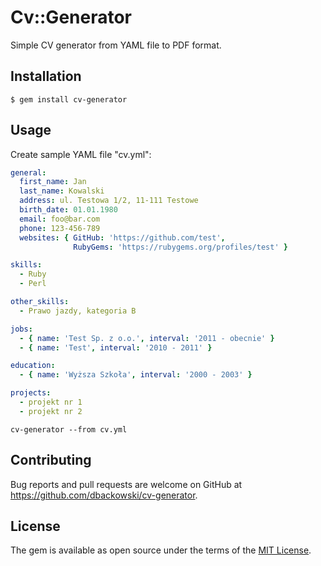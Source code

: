 # Cv::Generator

Simple CV generator from YAML file to PDF format.

## Installation

    $ gem install cv-generator

## Usage

Create sample YAML file "cv.yml":

```yaml
general:
  first_name: Jan
  last_name: Kowalski
  address: ul. Testowa 1/2, 11-111 Testowe
  birth_date: 01.01.1980
  email: foo@bar.com
  phone: 123-456-789
  websites: { GitHub: 'https://github.com/test',
              RubyGems: 'https://rubygems.org/profiles/test' }

skills:
  - Ruby 
  - Perl

other_skills:
  - Prawo jazdy, kategoria B

jobs:
  - { name: 'Test Sp. z o.o.', interval: '2011 - obecnie' }
  - { name: 'Test', interval: '2010 - 2011' }

education:
  - { name: 'Wyższa Szkoła', interval: '2000 - 2003' }

projects:
  - projekt nr 1
  - projekt nr 2
```

    cv-generator --from cv.yml


## Contributing

Bug reports and pull requests are welcome on GitHub at https://github.com/dbackowski/cv-generator.


## License

The gem is available as open source under the terms of the [MIT License](http://opensource.org/licenses/MIT).

